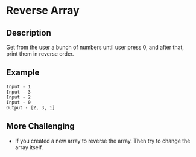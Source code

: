 # Reverse Array

## Description

Get from the user a bunch of numbers until user press 0, and after that, print them in reverse order.

## Example

```text
Input - 1
Input - 3
Input - 2
Input - 0
Output - [2, 3, 1]
```

## More Challenging

- If you created a new array to reverse the array. Then try to change the array itself.

